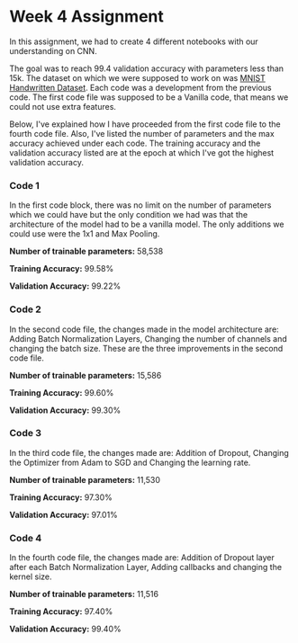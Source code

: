 # Week 4 Assignment

In this assignment, we had to create 4 different notebooks with our understanding on CNN. 

The goal was to reach 99.4 validation accuracy with parameters less than 15k. The dataset on which we were supposed to work on was [MNIST Handwritten Dataset](<http://yann.lecun.com/exdb/mnist/>). 
Each code was a development from the previous code. The first code file was supposed to be a Vanilla code, that means we could not use extra features. 

Below, I've explained how I have proceeded from the first code file to the fourth code file. Also, I've listed the number of parameters and the max accuracy achieved under each code. The training accuracy and the validation accuracy listed are at the epoch at which I've got the highest validation accuracy.



### Code 1

In the first code block, there was no limit on the number of parameters which we could have but the only condition we had was that the architecture of the model had to be a vanilla model. The only additions we could use were the 1x1 and Max Pooling.

**Number of trainable parameters:** 58,538

**Training Accuracy:** 99.58% 

**Validation Accuracy:** 99.22%



### Code 2

In the second code file, the changes made in the model architecture are: Adding Batch Normalization Layers, Changing the number of channels and changing the batch size. These are the three improvements in the second code file. 

**Number of trainable parameters:** 15,586

**Training Accuracy:** 99.60% 

**Validation Accuracy:** 99.30%



### Code 3

In the third code file, the changes made are: Addition of Dropout, Changing the Optimizer from Adam to SGD and Changing the learning rate. 

**Number of trainable parameters:** 11,530

**Training Accuracy:** 97.30% 

**Validation Accuracy:** 97.01%



### Code 4

In the fourth code file, the changes made are: Addition of Dropout layer after each Batch Normalization Layer, Adding callbacks and changing the kernel size.

**Number of trainable parameters:** 11,516

**Training Accuracy:** 97.40% 

**Validation Accuracy:** 99.40%

